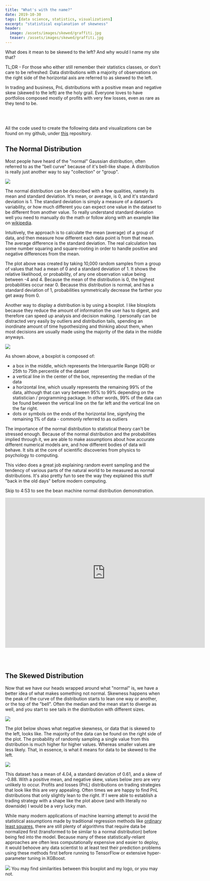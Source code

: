 ```yaml
---
title: "What's with the name?"
date: 2019-10-30
tags: [data science, statistics, visualizations]
excerpt: "statistical explanation of skewness"
header:
  image: /assets/images/skewed/graffiti.jpg
  teaser: /assets/images/skewed/graffiti.jpg
---
```


What does it mean to be skewed to the left? And why would I name my site that?

TL;DR - For those who either still remember their statistics classes, or don't
care to be refreshed: Data distributions with a majority of observations on the
right side of the horizontal axis are referred to as skewed to the left.

In trading and business, PnL distributions with a positive mean and negative skew
(skewed to the left) are the holy grail. Everyone loves to have portfolios
composed mostly of profits with very few losses, even as rare as they tend to be.

<br/><br/>

All the code used to create the following data and visualizations can be found on
my github, under [this](https://github.com/joe-cipolla/skewedtotheleft-explanation) repository.


## The Normal Distribution
Most people have heard of the "normal" Gaussian distribution, often referred to
as the "bell curve" because of it's bell-like shape. A distribution is really
just another way to say "collection" or "group".

<img src="{{ site.url }}{{ site.baseurl }}/assets/images/skewed/normal_distribution.png">

The normal distribution can be described with a few qualities, namely its mean
and standard deviation. It's mean, or average, is 0, and it's standard deviation is 1.
The standard deviation is simply a measure of a dataset's variability, or how
much different you can expect one value in the dataset to be different from another value.
To really understand standard deviation well you need to manually do the math or
follow along with an example like on [wikipedia](https://en.wikipedia.org/wiki/Standard_deviation).

Intuitively, the approach is to calculate the mean (average) of a group of data,
and then measure how different each data point is from that mean. The average difference
is the standard deviation. The real calculation has some number squaring and square-rooting
in order to handle positive and negative differences from the mean.

The plot above was created by taking 10,000 random samples from a group of values
that had a mean of 0 and a standard deviation of 1. It shows the relative likelihood,
or probability, of any one observation value being between -4 and 4. Because the
mean of the distribution is 0, the highest probabilities occur near 0. Because this
distribution is normal, and has a standard deviation of 1, probabilities symmetrically
decrease the farther you get away from 0.

Another way to display a distribution is by using a boxplot. I like bloxplots
because they reduce the amount of information the user has to digest, and therefore
can speed up analysis and decision making. I personally can be distracted very easily
by outliers and distribution tails, spending an inordinate amount of time
hypothesizing and thinking about them, when most decisions are usually made
using the majority of the data in the middle anyways.

<img src="{{ site.url }}{{ site.baseurl }}/assets/images/skewed/annotated_box_plot.jpg">

As shown above, a boxplot is composed of:
- a box in the middle, which represents the Interquartile Range (IQR) or 25th to 75th
percentile of the dataset
- a vertical line in the center of the box, representing the median of the data
- a horizontal line, which usually represents the remaining 99% of the data, although
that can vary between 95% to 99% depending on the statistician / programming package.
In other words, 99% of the data can be found between the vertical line on the
far left and the vertical line on the far right.
- dots or symbols on the ends of the horizontal line, signifying the remaining 1% of
data - commonly referred to as outliers

The importance of the normal distribution to statistical theory can't be stressed enough.
Because of the normal distribution and the probabilities implied through it, we
are able to make assumptions about how accurate different numerical models are, and how
different bodies of data will behave. It sits at the core of scientific discoveries
from physics to psychology to computing.

This video does a great job explaining random event sampling and the tendency of
various parts of the natural world to be measured as normal distributions. It's also pretty fun to see
the way they explained this stuff "back in the old days" before modern computing.

Skip to 4:53 to see the bean machine normal distribution demonstration.
<iframe title="vimeo-player" src="https://player.vimeo.com/video/351443264" width="640" height="480" frameborder="0" allowfullscreen></iframe>

<br/><br/>
## The Skewed Distribution
Now that we have our heads wrapped around what "normal" is, we have a better idea of
what makes something not normal. Skewness happens when the peak of the curve of the distribution
starts to lean one way or another, or the top of the "bell". Often the median
and the mean start to diverge as well, and you start to see tails in the distribution
with different sizes.

<img src="{{ site.url }}{{ site.baseurl }}/assets/images/skewed/pisa.jpg">

The plot below shows what negative skewness, or data that is skewed to the left,
looks like.  The majority of the data can be found on the right side of the plot.
The probability of randomly sampling a single value from this distribution is much
higher for higher values. Whereas smaller values are less likely. That, in essence,
is what it means for data to be skewed to the left.

<img src="{{ site.url }}{{ site.baseurl }}/assets/images/skewed/left_skewed_distribution.png">

This dataset has a mean of 4.04, a standard deviation of 0.61, and a skew of -0.88. With
a positive mean, and negative skew, values below zero are very unlikely to occur.
Profits and losses (PnL) distributions on trading strategies that look like this
are very appealing. Often times we are happy to find PnL distributions that only
slightly lean to the right. If I were able to establish a trading strategy with a
shape like the plot above (and with literally no downside) I would be a very lucky man.

While many modern applications of machine learning attempt to avoid the statistical assumptions
made by traditional regression methods like [ordinary least squares](https://en.wikipedia.org/wiki/Ordinary_least_squares), there are still plenty of algorithms that require data
be normalized first (transformed to be similar to a normal distribution) before being fed into
the model. Because many of these statistically-reliant approaches are often less
computationally expensive and easier to deploy, it would behoove any data scientist to
at least test their prediction problems using these methods first before running to
TensorFlow or extensive hyper-parameter tuning in XGBoost.

<img src="{{ site.url }}{{ site.baseurl }}/assets/images/skewed/left_skewed_boxplot.png">
You may find similarities between this boxplot and my logo, or you may not.
